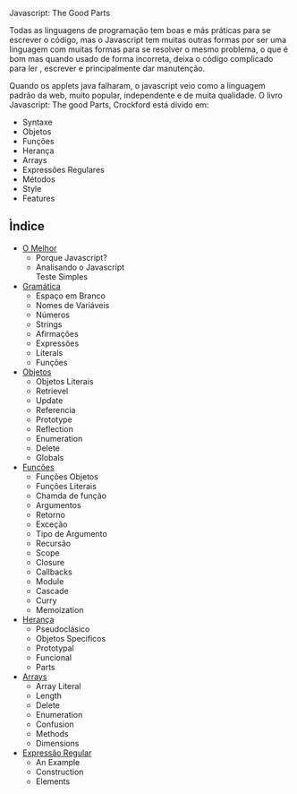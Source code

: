 Javascript: The Good Parts

Todas as linguagens de programação tem boas e más práticas para se escrever o código, mas o Javascript tem muitas outras formas
por ser uma linguagem com muitas formas para se resolver o mesmo problema, o que é bom mas quando usado de forma incorreta, deixa
o código complicado para ler , escrever e principalmente dar manutenção.

Quando os applets java falharam, o javascript veio como a linguagem padrão da web, muito popular, independente e de muita qualidade.
O livro Javascript: The good Parts, Crockford está divido em:
<ul>
    <li>Syntaxe</li>
    <li>Objetos</li>
    <li>Funções</li>
    <li>Herança</li>
    <li>Arrays</li>
    <li>Expressões Regulares</li>
    <li>Métodos</li>
    <li>Style</li>
    <li>Features</li>
</ul>

## Ìndice
<ul>
    <li>
    <a href="./doc/01.thegoodparts.md">O Melhor</a>
        <ul>
            <li>Porque Javascript?</li>
            <li>Analisando o Javascript</li>
            </li>Teste Simples</li>
        </ul>
    </li>
    <li>    
    <a href="./doc/02.grammar.md">Gramática</a>
        <ul>
            <li>Espaço em Branco</li>
            <li>Nomes de Variáveis</li>
            <li>Números</li>
            <li>Strings</li>
            <li>Afirmações</li>
            <li>Expressões</li>
            <li>Literals</li>
            <li>Funções</li>
        </ul>
    </li>
    <li>    
    <a href="./doc/03.objects.md">Objetos</a>
        <ul>
            <li>Objetos Literais</li>
            <li>Retrievel</li>
            <li>Update</li>
            <li>Referencia</li>
            <li>Prototype</li>
            <li>Reflection</li>
            <li>Enumeration</li>
            <li>Delete</li>
            <li>Globals</li>
        </ul>
    </li>
    <li>    
    <a href="./doc/04.functions.md">Funções</a>
        <ul>
            <li>Funções Objetos</li>
            <li>Funções Literais</li>
            <li>Chamda de função</li>
            <li>Argumentos</li>
            <li>Retorno</li>
            <li>Exceção</li>
            <li>Tipo de Argumento</li>
            <li>Recursão</li>
            <li>Scope</li>
            <li>Closure</li>
            <li>Callbacks</li>
            <li>Module</li>
            <li>Cascade</li>
            <li>Curry</li>
            <li>Memoization</li>
        </ul>
    </li>
    <li>
    <a href="./doc/05.inheritance.md">Herança</a>
        <ul>
            <li>Pseudoclásico</li>
            <li>Objetos Specificos</li>
            <li>Prototypal</li>
            <li>Funcional</li>
            <li>Parts</li>
        </ul>
    </li>
    <li>
    <a href="./doc/06.arrays.md">Arrays</a>
        <ul>
            <li>Array Literal</li>
            <li>Length</li>
            <li>Delete</li>
            <li>Enumeration</li>
            <li>Confusion</li>
            <li>Methods</li>
            <li>Dimensions</li>
        </ul>
    </li>
    <li>
    <a href="./doc/07.regularexpression.md">Expressão Regular</a>
        <ul>
            <li>An Example</li>
            <li>Construction</li>
            <li>Elements</li>
        </ul>
    </li>
</ul>